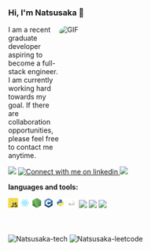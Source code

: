 ### Hi, I'm Natsusaka 👋 
<img align="right" alt="GIF" src="https://media3.giphy.com/media/v1.Y2lkPTc5MGI3NjExYjI3bnA1eXB0MzBqYXZxMmF5Z3QzNHc1NW81NzhvaXd2cmp3Mm1icSZlcD12MV9pbnRlcm5hbF9naWZfYnlfaWQmY3Q9Zw/qgQUggAC3Pfv687qPC/giphy.gif" width="400" height="240" style="border-radius:5%"/>

I am a recent graduate developer aspiring to become a full-stack engineer. I am currently working hard towards my goal. If there are collaboration opportunities, please feel free to contact me anytime.

<span>
<img src="https://komarev.com/ghpvc/?username=zero4835&style=flat"  height="25">

<a href="https://www.linkedin.com/in/natsu-saka-ab5665253/#gh-dark-mode-only">
    <img src="https://img.shields.io/badge/LinkedIn-3572A5?style=for-the-badge&logo=linkedin&logoColor=white#gh-light-mode-only"
        alt="Connect with me on linkedin" height="25" >
</a>

<img src="https://img.shields.io/github/followers/zero4835?style=social" height="25" />
</span>

**languages and tools:**  
<div>
  <code><img height="20" src="https://raw.githubusercontent.com/github/explore/80688e429a7d4ef2fca1e82350fe8e3517d3494d/topics/javascript/javascript.png"></code>
  <code><img height="20" src="https://raw.githubusercontent.com/github/explore/80688e429a7d4ef2fca1e82350fe8e3517d3494d/topics/react/react.png"></code>
  <code><img height="20" src="https://raw.githubusercontent.com/github/explore/80688e429a7d4ef2fca1e82350fe8e3517d3494d/topics/nodejs/nodejs.png"></code>
  <code><img height="20" src="https://raw.githubusercontent.com/github/explore/80688e429a7d4ef2fca1e82350fe8e3517d3494d/topics/cpp/cpp.png"></code>
  <code><img height="20" src="https://raw.githubusercontent.com/github/explore/80688e429a7d4ef2fca1e82350fe8e3517d3494d/topics/python/python.png"></code>
  <code><img height="20" src="https://raw.githubusercontent.com/github/explore/80688e429a7d4ef2fca1e82350fe8e3517d3494d/topics/mysql/mysql.png"></code>
  <code><img height="20" src="https://upload.wikimedia.org/wikipedia/commons/thumb/3/3f/Git_icon.svg/1024px-Git_icon.svg.png"></code>
  <code><img height="20" src="https://cdn3.iconfinder.com/data/icons/logos-and-brands-adobe/512/181_Java-512.png"></code>
  <code><img height="20" src="https://upload.wikimedia.org/wikipedia/commons/thumb/7/79/Spring_Boot.svg/512px-Spring_Boot.svg.png"></code>
</div>

<br />
<br />
<br />
<span>
<img src="https://github-readme-stats.vercel.app/api?username=zero4835&show_icons=true&theme=gruvbox" alt="Natsusaka-tech" />
<img src="https://leetcard.jacoblin.cool/Natsusaka" alt="Natsusaka-leetcode" />
</span>
<br />

